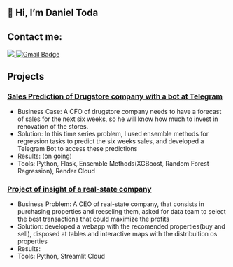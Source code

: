 ## 👋 Hi, I’m Daniel Toda


## Contact me: 


<a href="https://www.linkedin.com/in/daniel-hiroshi/" rel="nofollow">
<img src="https://camo.githubusercontent.com/a493f6833f99fb3c85788d6d9305e6b7a42b838e5ee5d138fd9a8214a7e77472/68747470733a2f2f696d672e736869656c64732e696f2f62616467652f6c696e6b6564696e2d2532333030373742352e7376673f267374796c653d666f722d7468652d6261646765266c6f676f3d6c696e6b6564696e266c6f676f436f6c6f723d7768697465" 
          data-canonical-src="https://img.shields.io/badge/linkedin-%230077B5.svg?&amp;style=for-the-badge&amp;logo=linkedin&amp;logoColor=white" 
          style="max-width: 100%;"> 
 </a>
 
<a href="mailto:hiroshi1991@gmail.com">  
 <img src="https://camo.githubusercontent.com/f4651bc2e628a088156d1e12944a537eac7471f0e6af48592b8f5457710919aa/68747470733a2f2f696d672e736869656c64732e696f2f62616467652f476d61696c2d4431343833363f7374796c653d666f722d7468652d6261646765266c6f676f3d676d61696c266c6f676f436f6c6f723d7768697465266c696e6b3d6d61696c746f3a6d617269616e612e616c626f7240676d61696c2e636f6d" alt="Gmail Badge" data-canonical-src="https://img.shields.io/badge/Gmail-D14836?style=for-the-badge&amp;logo=gmail&amp;logoColor=white&amp;link=mailto:mariana.albor@gmail.com" style="max-width: 100%;">
</a>
 
## Projects

### [Sales Prediction of Drugstore company with a bot at Telegram](https://github.com/danieltodaDS/Datascience_em_Producao)
- Business Case: A CFO of drugstore company needs to have a forecast of sales for the next six weeks, so he will know how much to invest in renovation of the stores. 
- Solution: In this time series problem, I used ensemble methods for regression tasks to predict the six weeks sales, and developed a Telegram Bot to access these predictions 
- Results: (on going)
- Tools: Python, Flask, Ensemble Methods(XGBoost, Random Forest Regression), Render Cloud   
 
### [Project of insight of a real-state company](https://github.com/danieltodaDS/houserocket_project)
- Business Problem: A CEO of real-state company, that consists in purchasing properties and reeseling them, asked for data team to select the best transactions that could maximize the profits
- Solution: developed a webapp with the recomended properties(buy and sell), disposed at tables and interactive maps with the distribuition os properties   
- Results: 
- Tools: Python, Streamlit Cloud

